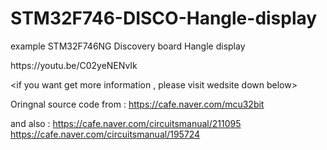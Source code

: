 # STM32F746-DISCO-Hangle-display
example STM32F746NG Discovery board Hangle display

<DEMO>
https://youtu.be/C02yeNENvIk
  
<if you want get more information , please visit wedsite down below>

Oringnal source code from : 
https://cafe.naver.com/mcu32bit 


and also :
https://cafe.naver.com/circuitsmanual/211095
https://cafe.naver.com/circuitsmanual/195724
